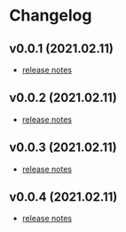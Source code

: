 # Changelog

## v0.0.1 (2021.02.11)

- [release notes](_docs/changelogs/CHANGELOG.v0.0.1.md)

## v0.0.2 (2021.02.11)

- [release notes](_docs/changelogs/CHANGELOG.v0.0.2.md)

## v0.0.3 (2021.02.11)

- [release notes](_docs/changelogs/CHANGELOG.v0.0.3.md)

## v0.0.4 (2021.02.11)

- [release notes](_docs/changelogs/CHANGELOG.v0.0.4.md)
